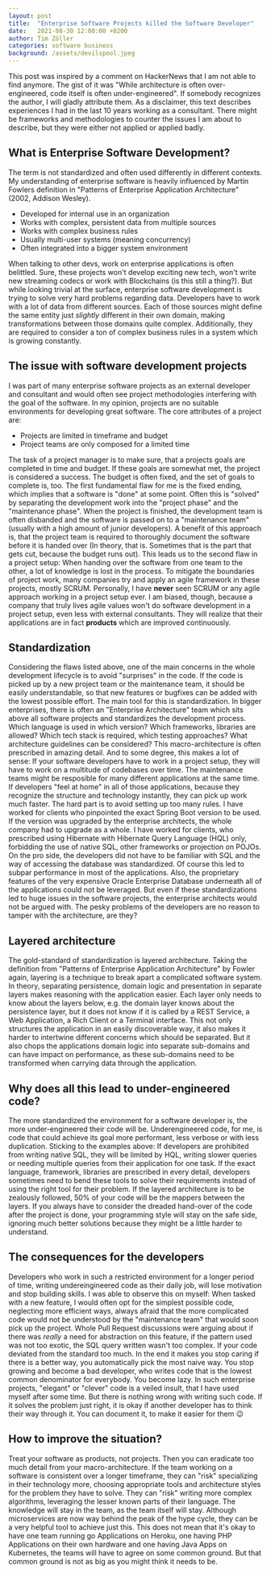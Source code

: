 ```yaml
---
layout: post
title:  "Enterprise Software Projects killed the Software Developer"
date:   2021-08-30 12:00:00 +0200
author: Tim Zöller
categories: software business
background: /assets/devilspool.jpeg
---
```


This post was inspired by a comment on HackerNews that I am not able to find anymore. The gist of it was "While architecture is often over-engineered, code itself is often under-engineered". If somebody recognizes the author, I will gladly attribute them. As a disclaimer, this text describes experiences I had in the last 10 years working as a consultant. There might be frameworks and methodologies to counter the issues I am about to describe, but they were either not applied or applied badly.

## What is Enterprise Software Development?
The term is not standardized and often used differently in different contexts. My understanding of enterprise software is heavily influenced by Martin Fowlers definition in "Patterns of Enterprise Application Architecture" (2002, Addison Wesley).

* Developed for internal use in an organization
* Works with complex, persistent data from multiple sources
* Works with complex business rules
* Usually multi-user systems (meaning concurrency)
* Often integrated into a bigger system environment

When talking to other devs, work on enterprise applications is often belittled. Sure, these projects won't develop exciting new tech, won't write new streaming codecs or work with Blockchains (is this still a thing?). But while looking trivial at the surface, enterprise software development is trying to solve very hard problems regarding data. Developers have to work with a lot of data from different sources. Each of those sources might define the same entity just *slightly* different in their own domain, making transformations between those domains quite complex. Additionally, they are required to consider a ton of complex business rules in a system which is growing constantly. 

## The issue with software development projects
I was part of many enterprise software projects as an external developer and consultant and would often see project methodologies interfering with the goal of the software. In my opinion, projects are no suitable environments for developing great software. The core attributes of a project are:

* Projects are limited in timeframe and budget
* Project teams are only composed for a limited time

The task of a project manager is to make sure, that a projects goals are completed in time and budget. If these goals are somewhat met, the project is considered a success. The budget is often fixed, and the set of goals to complete is, too. The first fundamental flaw for me is the fixed ending, which implies that a software is "done" at some point. Often this is "solved" by separating the development work into the "project phase" and the "maintenance phase". When the project is finished, the development team is often disbanded and the software is passed on to a "maintenance team" (usually with a high amount of junior developers). A benefit of this approach is, that the project team is required to thoroughly document the software before it is handed over (In theory, that is. Sometimes that is the part that gets cut, because the budget runs out). This leads us to the second flaw in a project setup: When handing over the software from one team to the other, a lot of knowledge is lost in the process. 
To mitigate the boundaries of project work, many companies try and apply an agile framework in these projects, mostly SCRUM. Personally, I have **never** seen SCRUM or any agile approach working in a project setup ever. I am biased, though, because a company that truly lives agile values won't do software development in a project setup, even less with external consultants. They will realize that their applications are in fact **products** which are improved continuously.

## Standardization
Considering the flaws listed above, one of the main concerns in the whole development lifecycle is to avoid "surprises" in the code. If the code is picked up by a new project team or the maintenance team, it should be easily understandable, so that new features or bugfixes can be added with the lowest possible effort. The main tool for this is standardization. In bigger enterprises, there is often an "Enterprise Architecture" team which sits above all software projects and standardizes the development process. Which language is used in which version? Which frameworks, libraries are allowed? Which tech stack is required, which testing approaches? What architecture guidelines can be considered? This macro-architecture is often prescribed in amazing detail. And to some degree, this makes a lot of sense: If your software developers have to work in a project setup, they will have to work on a multitude of codebases over time. The maintenance teams might be resposible for many different applications at the same time. If developers "feel at home" in all of those applications, because they recognize the structure and technology instantly, they can pick up work much faster. The hard part is to avoid setting up too many rules. I have worked for clients who pinpointed the exact Spring Boot version to be used. If the version was upgraded by the enterprise architects, the whole company had to upgrade as a whole. I have worked for clients, who prescribed using Hibernate with Hibernate Query Language (HQL) only, forbidding the use of native SQL, other frameworks or projection on POJOs. On the pro side, the developers did not have to be familiar with SQL and the way of accessing the database was standardized. Of course this led to subpar performance in most of the applications. Also, the proprietary features of the very expensive Oracle Enterprise Database underneath all of the applications could not be leveraged. But even if these standardizations led to huge issues in the software projects, the enterprise architects would not be argued with. The pesky problems of the developers are no reason to tamper with the architecture, are they? 

## Layered architecture
The gold-standard of standardization is layered architecture. Taking the definition from "Patterns of Enterprise Application Architecture" by Fowler again, layering is a technique to break apart a complicated software system. In theory, separating persistence, domain logic and presentation in separate layers makes reasoning with the application easier. Each layer only needs to know about the layers below, e.g. the domain layer knows about the persistence layer, but it does not know if it is called by a REST Service, a Web Application, a Rich Client or a Terminal interface. This not only structures the application in an easily discoverable way, it also makes it harder to intertwine different concerns which should be separated. But it also chops the applications domain logic into separate sub-domains and can have impact on performance, as these sub-domains need to be transformed when carrying data through the application. 

## Why does all this lead to under-engineered code?
The more standardized the environment for a software developer is, the more under-engineered their code will be. Underengineered code, for me, is code that could achieve its goal more performant, less verbose or with less duplication. Sticking to the examples above: If developers are prohibited from writing native SQL, they will be limited by HQL, writing slower queries or needing multiple queries from their application for one task. If the exact language, framework, libraries are prescribed in every detail, developers sometimes need to bend these tools to solve their requirements instead of using the right tool for their problem. If the layered architecture is to be zealously followed, 50% of your code will be the mappers between the layers. If you always have to consider the dreaded hand-over of the code after the project is done, your programming style will stay on the safe side, ignoring much better solutions because they might be a little harder to understand.

## The consequences for the developers
Developers who work in such a restricted environment for a longer period of time, writing undereingineered code as their daily job, will lose motivation and stop building skills. I was able to observe this on myself: When tasked with a new feature, I would often opt for the simplest possible code, neglecting more efficient ways, always afraid that the more complicated code would not be understood by the "maintenance team" that would soon pick up the project. Whole Pull Request discussions were arguing about if there was *really* a need for abstraction on this feature, if the pattern used was not too exotic, the SQL query written wasn't too complex. If your code deviated from the standard too much. In the end it makes you stop caring if there is a better way, you automatically pick the most naive way. You stop growing and become a bad developer, who writes code that is the lowest common denominator for everybody. You become lazy. 
In such enterprise projects, "elegant" or "clever" code is a veiled insult, that I have used myself after some time. But there is nothing wrong with writing such code. If it solves the problem just right, it is okay if another developer has to think their way through it. You can document it, to make it easier for them 😉 

## How to improve the situation?
Treat your software as products, not projects. Then you can eradicate too much detail from your macro-architecture. If the team working on a software is consistent over a longer timeframe, they can "risk" specializing in their technology more, choosing appropriate tools and architecture styles for the problem they have to solve. They can "risk" writing more complex algorithms, leveraging the lesser known parts of their language. The knowledge will stay in the team, as the team itself will stay. Although microservices are now way behind the peak of the hype cycle, they can be a very helpful tool to achieve just this. This does not mean that it's okay to have one team running go Applications on Heroku, one having PHP Applications on their own hardware and one having Java Apps on Kubernetes, the teams will have to agree on some common ground. But that common ground is not as big as you might think it needs to be.
